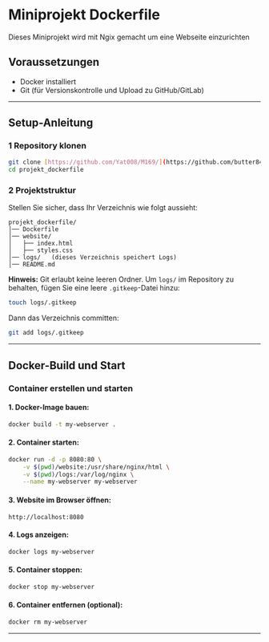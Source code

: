 # Miniprojekt Dockerfile 

Dieses Miniprojekt wird mit Ngix gemacht um eine Webseite einzurichten

## Voraussetzungen
- Docker installiert
- Git (für Versionskontrolle und Upload zu GitHub/GitLab)

---

## Setup-Anleitung

### 1 Repository klonen
```sh
git clone [https://github.com/Yat008/M169/](https://github.com/butter84/projekt_dockerfile)
cd projekt_dockerfile
```

### 2 Projektstruktur
Stellen Sie sicher, dass Ihr Verzeichnis wie folgt aussieht:
```
projekt_dockerfile/
│── Dockerfile
│── website/
│   ├── index.html
│   ├── styles.css
│── logs/   (dieses Verzeichnis speichert Logs)
│── README.md
```

**Hinweis:** Git erlaubt keine leeren Ordner. Um `logs/` im Repository zu behalten, fügen Sie eine leere `.gitkeep`-Datei hinzu:
```sh
touch logs/.gitkeep
```
Dann das Verzeichnis committen:
```sh
git add logs/.gitkeep
```

---

## Docker-Build und Start

### Container erstellen und starten
#### 1. Docker-Image bauen:
```sh
docker build -t my-webserver .
```

#### 2. Container starten:
```sh
docker run -d -p 8080:80 \
    -v $(pwd)/website:/usr/share/nginx/html \
    -v $(pwd)/logs:/var/log/nginx \
    --name my-webserver my-webserver
```

#### 3. Website im Browser öffnen:
```
http://localhost:8080
```

#### 4. Logs anzeigen:
```sh
docker logs my-webserver
```

#### 5. Container stoppen:
```sh
docker stop my-webserver
```

#### 6. Container entfernen (optional):
```sh
docker rm my-webserver
```

---


